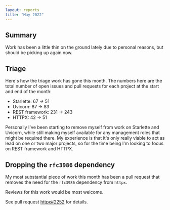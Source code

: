 ```yaml
---
layout: reports
title: "May 2022"
---
```


## Summary

Work has been a little thin on the ground lately due to personal reasons,
but should be picking up again now.

## Triage

Here's how the triage work has gone this month. The numbers here are the total
number of open issues and pull requests for each project at the start and
end of the month:

* Starlette: 67 → 51
* Uvicorn: 87 → 83
* REST framework: 231 → 243
* HTTPX: 42 → 51

Personally I've been starting to remove myself from work on Starlette and Uvicorn,
while still making myself available for any management roles that might be required there.
My experience is that it's only really viable to act as lead on one or two major projects,
so for the time being I'm looking to focus on REST framework and HTTPX.

## Dropping the `rfc3986` dependency

My most substantial piece of work this month has been a pull request that removes
the need for the `rfc3986` dependency from `httpx`.

Reviews for this work would be most welcome.

See pull request [httpx#2252](https://github.com/encode/httpx/pull/2252) for details.
